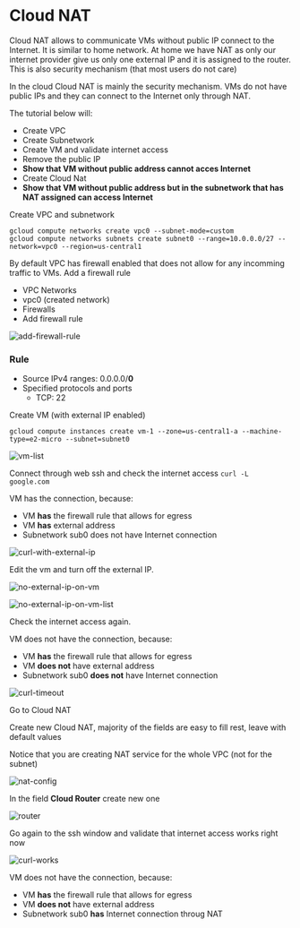 # Cloud NAT

Cloud NAT allows to communicate VMs without public IP connect to the Internet. 
It is similar to home network. At home we have NAT as only our internet provider give us only one external IP and it is assigned to the router. This is also security mechanism (that most users do not care)

In the cloud Cloud NAT is mainly the security mechanism. VMs do not have public IPs and they can connect to the Internet only through NAT.

The tutorial below will:
- Create VPC 
- Create Subnetwork
- Create VM and validate internet access
- Remove the public IP
- **Show that VM without public address cannot acces Internet**
- Create Cloud Nat 
- **Show that VM without public address but in the subnetwork that has NAT assigned can access Internet**


Create VPC and subnetwork

```
gcloud compute networks create vpc0 --subnet-mode=custom
gcloud compute networks subnets create subnet0 --range=10.0.0.0/27 --network=vpc0 --region=us-central1
```
By default VPC has firewall enabled that does not allow for any incomming traffic to VMs. Add a firewall rule
- VPC Networks
- vpc0 (created network)
- Firewalls
- Add firewall rule

![add-firewall-rule](./images/add-firewall-rule.png)

### Rule
- Source IPv4 ranges: 0.0.0.0/**0**
- Specified protocols and ports
    - TCP: 22

Create VM (with external IP enabled)
```
gcloud compute instances create vm-1 --zone=us-central1-a --machine-type=e2-micro --subnet=subnet0 
```
![vm-list](./images/VMlist.png)

Connect through web ssh and check the internet access ```curl -L google.com```

VM has the connection, because:
- VM **has** the firewall rule that allows for egress
- VM **has** external address 
- Subnetwork sub0 does not have Internet connection  

![curl-with-external-ip](./images/curl-with-external-ip.png)

Edit the vm and turn off the external IP.

![no-external-ip-on-vm](./images/no-external-ip-on-vm.png)

![no-external-ip-on-vm-list](./images/no-external-ip-on-vm-list.png)

Check the internet access again.

VM does not have the connection, because:
- VM **has** the firewall rule that allows for egress
- VM **does not** have external address 
- Subnetwork sub0 **does not** have Internet connection  

![curl-timeout](./images/curl-timeout.png)

Go to Cloud NAT

Create new Cloud NAT, majority of the fields are easy to fill rest, leave with default values

Notice that you are creating NAT service for the whole VPC (not for the subnet)

![nat-config](./images/nat-config.png)

In the field **Cloud Router** create new one

![router](./images/router0.png)

Go again to the ssh window and validate that internet access works right now

![curl-works](./images/curl-works.png)

VM does not have the connection, because:
- VM **has** the firewall rule that allows for egress
- VM **does not** have external address 
- Subnetwork sub0 **has** Internet connection throug NAT
